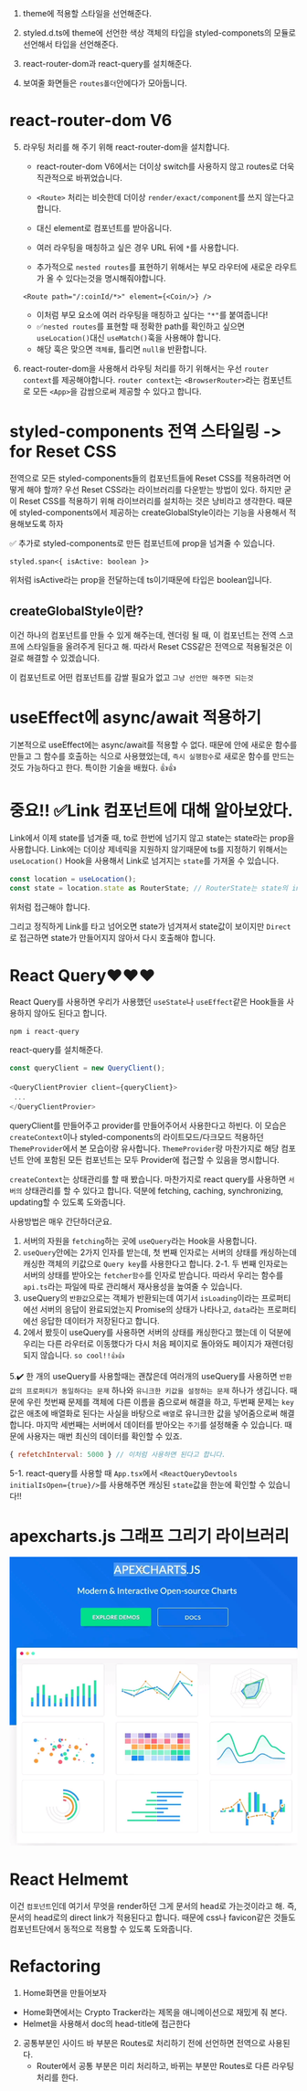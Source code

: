 1. theme에 적용할 스타일을 선언해준다.
2. styled.d.ts에 theme에 선언한 색상 객체의 타입을 styled-componets의 모듈로 선언해서 타입을 선언해준다.
3. react-router-dom과 react-query를 설치해준다.

4. 보여줄 화면들은 `routes폴더`안에다가 모아둡니다. 

# react-router-dom V6
5. 라우팅 처리를 해 주기 위해 react-router-dom을 설치합니다.
    - react-router-dom V6에서는 더이상 switch를 사용하지 않고 routes로 더욱 직관적으로 바뀌었습니다.
    - `<Route>` 처리는 비슷한데 더이상 `render/exact/component`를 쓰지 않는다고 합니다.
    - 대신 element로 컴포넌트를 받아옵니다. 
    - 여러 라우팅을 매칭하고 싶은 경우 URL 뒤에 `*`를 사용합니다.

    - 추가적으로 `nested routes`를 표현하기 위해서는 부모 라우터에 새로운 라우트가 올 수 있다는것을 명시해줘야합니다.
    ```
    <Route path="/:coinId/*>" element={<Coin/>} />
    ```
    - 이처럼 부모 요소에 여러 라우팅을 매칭하고 싶다는 `"*"`를 붙여줍니다!
    -  ✅`nested routes`를 표현할 때 정확한 path를 확인하고 싶으면 `useLocation()`대신 `useMatch()`훅을 사용해야 합니다.
    - 해당 훅은 맞으면 `객체를`, 틀리면 `null을` 반환합니다. 

6. react-router-dom을 사용해서 라우팅 처리를 하기 위해서는 우선 `router context`를 제공해야합니다.
`router context`는 `<BrowserRouter>`라는 컴포넌트로 모든 `<App>`을 감쌈으로써 제공할 수 있다고 합니다.

# styled-components 전역 스타일링 -> for Reset CSS
전역으로 모든 styled-components들의 컴포넌트들에 Reset CSS를 적용하려면 어떻게 해야 할까?
우선 Reset CSS라는 라이브러리를 다운받는 방법이 있다. 하지만 굳이 Reset CSS를 적용하기 위해 라이브러리를 설치하는 것은 낭비라고 생각한다. 때문에 styled-components에서 제공하는 createGlobalStyle이라는 기능을 사용해서 적용해보도록 하자

✅ 추가로 styled-components로 만든 컴포넌트에 prop을 넘겨줄 수 있습니다. 
```
styled.span<{ isActive: boolean }>
```
위처럼 isActive라는 prop을 전달하는데 ts이기때문에 타입은 boolean입니다.

## createGlobalStyle이란?
이건 하나의 컴포넌트를 만들 수 있게 해주는데, 렌더링 될 때, 이 컴포넌트는 전역 스코프에 스타일들을 올려주게 된다고 해. 따라서 Reset CSS같은 전역으로 적용될것은 이걸로 해결할 수 있겠습니다.

이 컴포넌트로 어떤 컴포넌트를 감쌀 필요가 없고 `그냥 선언만 해주면 되는것`

# useEffect에 async/await 적용하기
기본적으로 useEffect에는 async/await를 적용할 수 없다. 때문에 안에 새로운 함수를 만들고 그 함수를 호출하는 식으로 사용했었는데,
`즉시 실행함수`로 새로운 함수를 만드는것도 가능하다고 한다. 특이한 기술을 배웠다. 👍👍

# 중요!! ✅Link 컴포넌트에 대해 알아보았다.
Link에서 이제 state를 넘겨줄 때, to로 한번에 넘기지 않고 state는 state라는 prop을 사용합니다.
Link에는 더이상 제네릭을 지원하지 않기때문에 ts를 지정하기 위해서는
`useLocation()` Hook을 사용해서 Link로 넘겨지는 `state`를 가져올 수 있습니다.
```javascript
const location = useLocation();
const state = location.state as RouterState; // RouterState는 state의 interface
```
위처럼 접근해야 합니다.

그리고 정직하게 Link를 타고 넘어오면 state가 넘겨져서 state값이 보이지만 `Direct`로 접근하면 state가 만들어지지 않아서 다시 호출해야 합니다.

# React Query❤️❤️❤️
React Query를 사용하면 우리가 사용했던 `useState`나 `useEffect`같은 Hook들을 사용하지 않아도 된다고 합니다.
```
npm i react-query
```
react-query를 설치해준다.

```javascript
const queryClient = new QueryClient();

<QueryClientProvier client={queryClient}>
 ...
</QueryClientProvier>
```
queryClient를 만들어주고 provider를 만들어주어서 사용한다고 하빈다.
이 모습은 `createContext`이나 styled-components의 라이트모드/다크모드 적용하던 `ThemeProvider`에서 본 모습이랑 유사합니다.
`ThemeProvider`랑 마찬가지로 해당 컴포넌트 안에 포함된 모든 컴포넌트는 모두 Provider에 접근할 수 있음을 명시합니다. 

`createContext`는 상태관리를 할 때 봤습니다. 마찬가지로 react query를 사용하면 `서버의` 상태관리를 할 수 있다고 합니다.
덕분에 fetching, caching, synchronizing, updating할 수 있도록 도와줍니다.

사용방법은 매우 간단하더군요.
1. 서버의 자원을 `fetching`하는 곳에 `useQuery`라는 Hook을 사용합니다.
2. `useQuery`안에는 2가지 인자를 받는데, 첫 번째 인자로는 서버의 상태를 캐싱하는데 캐싱한 객체의 키값으로 `Query key`를 사용한다고 합니다.
2-1. 두 번째 인자로는 서버의 상태를 받아오는 `fetcher함수`를 인자로 받습니다. 따라서 우리는 함수를 `api.ts`라는 파일에 따로 관리해서 재사용성을 높여줄 수 있습니다.
3. useQuery의 `반환값`으로는 객체가 반환되는데 여기서 `isLoading`이라는 프로퍼티에선 서버의 응답이 완료되었는지 Promise의 상태가 나타나고, `data`라는 프로퍼티에선 응답한 데이터가 저장된다고 합니다. 
4. 2에서 봤듯이 useQuery를 사용하면 서버의 상태를 캐싱한다고 했는데 이 덕분에 우리는 다른 라우터로 이동했다가 다시 처음 페이지로 돌아와도 페이지가 재렌더링 되지 않습니다. `so cool!!👍👍`

5.✔️ 한 개의 useQuery를 사용할때는 괜찮은데 여러개의 useQuery를 사용하면 `반환값의 프로퍼티가 동일하다는 문제` 하나와 `유니크한 키값을 설정하는 문제` 하나가 생깁니다. 때문에 우린 첫번째 문제를 객체에 다른 이름을 줌으로써 해결을 하고, 두번째 문제는 `key`값은 애초에 배열화로 된다는 사실을 바탕으로 `배열`로 유니크한 값을 넣어줌으로써 해결합니다. 마지막 세번째는 서버에서 데이터를 받아오는 `주기`를 설정해줄 수 있습니다. 때문에 사용자는 매번 최신의 데이터를 확인할 수 있죠. 
```javascript
{ refetchInterval: 5000 } // 이처럼 사용하면 된다고 합니다.
```
5-1. react-query를 사용할 때 `App.tsx`에서 `<ReactQueryDevtools initialIsOpen={true}/>`를 사용해주면 캐싱된 `state`값을 한눈에 확인할 수 있습니다!!

# apexcharts.js 그래프 그리기 라이브러리
<img src="./apexchart.png">

# React Helmemt
이건 `컴포넌트`인데 여기서 무엇을 render하던 그게 문서의 head로 가는것이라고 해.
즉, 문서의 head로의 direct link가 적용된다고 합니다.
때문에 css나 favicon같은 것들도 컴포넌트단에서 동적으로 적용할 수 있도록 도와줍니다.


# Refactoring

1. Home화면을 만들어보자
- Home화면에서는 Crypto Tracker라는 제목을 애니메이션으로 재밌게 줘 본다.
- Helmet을 사용해서 doc의 head-title에 접근한다

2. 공통부분인 사이드 바 부분은 Routes로 처리하기 전에 선언하면 전역으로 사용된다.
    - Router에서 공통 부분은 미리 처리하고, 바뀌는 부분만 Routes로 다른 라우팅 처리를 한다.